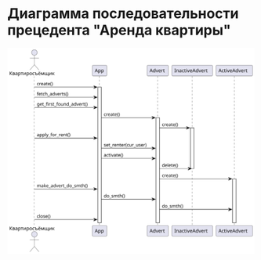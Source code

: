 # Диаграмма последовательности прецедента "Аренда квартиры"

![sequence_diagram](/assets/plantuml/rentflat_sequence_diagram.svg)

<!--
```plantuml
@startuml

actor Квартиросъёмщик

Квартиросъёмщик -> App : create()
activate App
Квартиросъёмщик -> App : fetch_adverts()
Квартиросъёмщик -> App : get_first_found_advert()
App -> Advert : create()
activate Advert
Advert -> InactiveAdvert : create()
activate InactiveAdvert
Квартиросъёмщик -> App : apply_for_rent()
App -> Advert : set_renter(cur_user)
App -> Advert : activate()
Advert -> InactiveAdvert : delete()
deactivate InactiveAdvert 
Advert -> ActiveAdvert : create()
activate ActiveAdvert
Квартиросъёмщик -> App : make_advert_do_smth()
App -> Advert : do_smth()
Advert -> ActiveAdvert : do_smth()
Квартиросъёмщик -> App : close()

@enduml
```
-->
